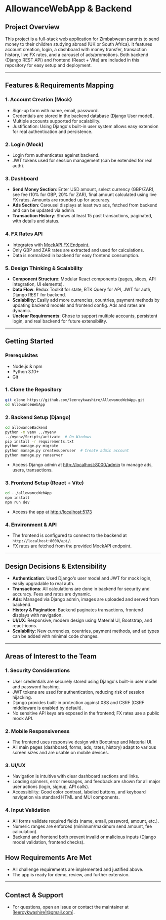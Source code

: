 

# AllowanceWebApp & Backend

## Project Overview

This project is a full-stack web application for Zimbabwean parents to send money to their children studying abroad (UK or South Africa). It features account creation, login, a dashboard with money transfer, transaction history, live FX rates, and a carousel of ads/promotions. Both backend (Django REST API) and frontend (React + Vite) are included in this repository for easy setup and deployment.

---

## Features & Requirements Mapping

### 1. Account Creation (Mock)
- Sign-up form with name, email, password.
- Credentials are stored in the backend database (Django User model).
- Multiple accounts supported for scalability.
- Justification: Using Django's built-in user system allows easy extension for real authentication and persistence.

### 2. Login (Mock)
- Login form authenticates against backend.
- JWT tokens used for session management (can be extended for real auth).

### 3. Dashboard
- **Send Money Section**: Enter USD amount, select currency (GBP/ZAR), see fee (10% for GBP, 20% for ZAR), final amount calculated using live FX rates. Amounts are rounded up for accuracy.
- **Ads Section**: Carousel displays at least two ads, fetched from backend and can be updated via admin.
- **Transaction History**: Shows at least 15 past transactions, paginated, with details and status.

### 4. FX Rates API
- Integrates with [MockAPI FX Endpoint](https://68976304250b078c2041c7fc.mockapi.io/api/wiremit/InterviewAPIS).
- Only GBP and ZAR rates are extracted and used for calculations.
- Data is normalized in backend for easy frontend consumption.

### 5. Design Thinking & Scalability
- **Component Structure**: Modular React components (pages, slices, API integration, UI elements).
- **Data Flow**: Redux Toolkit for state, RTK Query for API, JWT for auth, Django REST for backend.
- **Scalability**: Easily add more currencies, countries, payment methods by updating backend models and frontend config. Ads and rates are dynamic.
- **Unclear Requirements**: Chose to support multiple accounts, persistent login, and real backend for future extensibility.

---

## Getting Started

### Prerequisites
- Node.js & npm
- Python 3.10+
- Git

### 1. Clone the Repository

```bash
git clone https://github.com/leeroykwashire/AllowanceWebApp.git
cd AllowanceWebApp
```

### 2. Backend Setup (Django)

```bash
cd allowanceBackend
python -m venv ../myenv
../myenv/Scripts/activate  # On Windows
pip install -r requirements.txt
python manage.py migrate
python manage.py createsuperuser  # Create admin account
python manage.py runserver
```
- Access Django admin at [http://localhost:8000/admin](http://localhost:8000/admin) to manage ads, users, transactions.

### 3. Frontend Setup (React + Vite)

```bash
cd ../allowanceWebApp
npm install
npm run dev
```
- Access the app at [http://localhost:5173](http://localhost:5173)

### 4. Environment & API
- The frontend is configured to connect to the backend at `http://localhost:8000/api/`.
- FX rates are fetched from the provided MockAPI endpoint.

---

## Design Decisions & Extensibility

- **Authentication**: Used Django's user model and JWT for mock login, easily upgradable to real auth.
- **Transactions**: All calculations are done in backend for security and accuracy. Fees and rates are dynamic.
- **Ads**: Managed via Django admin, images are uploaded and served from backend.
- **History & Pagination**: Backend paginates transactions, frontend displays with navigation.
- **UI/UX**: Responsive, modern design using Material UI, Bootstrap, and react-icons.
- **Scalability**: New currencies, countries, payment methods, and ad types can be added with minimal code changes.

---


## Areas of Interest to the Team

### 1. Security Considerations
- User credentials are securely stored using Django's built-in user model and password hashing.
- JWT tokens are used for authentication, reducing risk of session hijacking.
- Django provides built-in protection against XSS and CSRF (CSRF middleware is enabled by default).
- No sensitive API keys are exposed in the frontend; FX rates use a public mock API.

### 2. Mobile Responsiveness
- The frontend uses responsive design with Bootstrap and Material UI.
- All main pages (dashboard, forms, ads, rates, history) adapt to various screen sizes and are usable on mobile devices.

### 3. UI/UX
- Navigation is intuitive with clear dashboard sections and links.
- Loading spinners, error messages, and feedback are shown for all major user actions (login, signup, API calls).
- Accessibility: Good color contrast, labeled buttons, and keyboard navigation via standard HTML and MUI components.

### 4. Input Validation
- All forms validate required fields (name, email, password, amount, etc.).
- Numeric ranges are enforced (minimum/maximum send amount, fee calculation).
- Backend and frontend both prevent invalid or malicious inputs (Django model validation, frontend checks).

## How Requirements Are Met
- All challenge requirements are implemented and justified above.
- The app is ready for demo, review, and further extension.

---

## Contact & Support
- For questions, open an issue or contact the maintainer at [leeroykwashire1@gmail.com].

